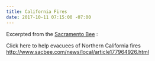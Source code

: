 ```yaml
---
title: California Fires
date: 2017-10-11 07:15:00 -07:00
---
```


Excerpted from the [Sacramento Bee](http://www.sacbee.com/) :

Click here to help evacuees of Northern California fires
http://www.sacbee.com/news/local/article177964926.html

